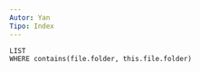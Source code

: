 ```yaml
---
Autor: Yan
Tipo: Index
---
```


```dataview
LIST
WHERE contains(file.folder, this.file.folder) 
```




